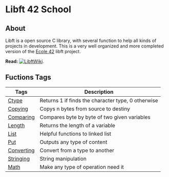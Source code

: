 # Libft 42 School

## About

Libft is a open source C library, with several function to help all kinds of projects in development. This is a very well organized and more completed version of the [Ecole 42](https://www.42.fr/en/) libft project.

**Read:** [![LibftWiki](https://github.com/LuigiEnzoFerrari/material-design-icons/blob/main/src/github/actions/SVG/Github-wiki.svg)](https://github.com/LuigiEnzoFerrari/42School_Libft/wiki "Wiki Libft").

## Fuctions Tags

| Tags | Description |
| ---- | --------- |
|[Ctype][link]		| Returns 1 if finds the character type, 0 otherwise|
|[Copying][link]	| Copys n bytes from source to destiny |
|[Comparing][link]	| Compares byte by byte of two given variables |
|[Length][link]		| Returns the length of a variable |
|[List][link]		| Helpful functions to linked list|
|[Put][link]		| Outputs any type of content |
|[Converting][link]	| Convert from a type to another|
|[Stringing][link]	| String manipulation |
|[Math][link]		| Make any type of operation need it |


[link]: # "BlueEyes"

